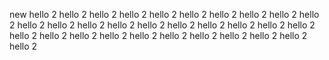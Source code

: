new
hello 2
hello 2
hello 2
hello 2
hello 2
hello 2
hello 2
hello 2
hello 2
hello 2
hello 2
hello 2
hello 2
hello 2
hello 2
hello 2
hello 2
hello 2
hello 2
hello 2
hello 2
hello 2
hello 2
hello 2
hello 2
hello 2
hello 2
hello 2
hello 2
hello 2
hello 2
